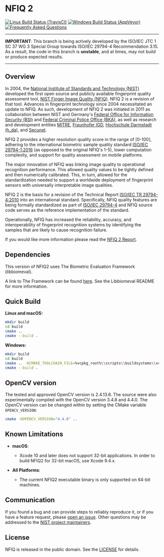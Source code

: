 NFIQ 2
======

[![Linux Build Status (TravisCI)](https://travis-ci.org/usnistgov/NFIQ2.svg?branch=iso_wg3)](https://travis-ci.org/usnistgov/NFIQ2)
[![Windows Build Status (AppVeyor)](https://ci.appveyor.com/api/projects/status/0ilbxxilcyed409s/branch/iso_wg3?svg=true)](https://ci.appveyor.com/project/usnistgov/nfiq2/branch/iso_wg3)
[![Frequently Asked Questions](https://img.shields.io/badge/wiki-frequently%20asked%20questions-informational)](https://github.com/usnistgov/NFIQ2/wiki/Frequently-Asked-Questions)

--------------------------------------------------------------------------------

 **IMPORTANT**: This branch is being actively developed by the ISO/IEC JTC 1
SC 37 WG 3 Special Group towards ISO/IEC 29794-4 Recommendation 3.15. As a
result, the code in this branch is **unstable**, and at times, may not build or
produce expected results.

--------------------------------------------------------------------------------

Overview
--------
In 2004, the [National Institute of Standards and Technology (NIST)](https://www.nist.gov) developed the first open source and publicly available fingerprint quality assessment tool, [NIST Finger Image Quality (NFIQ)](https://www.nist.gov/services-resources/software/nist-biometric-image-software-nbis#NFIQ).
NFIQ 2 is a revision of that tool.
Advances in fingerprint technology since 2004 necessitated an update to NFIQ.
As such, development of NFIQ 2 was initiated in 2011 as collaboration between
NIST and Germany's [Federal Office for Information Security (BSI)](https://www.bsi.bund.de/)
and [Federal Criminal Police Office (BKA)](https://www.bka.de), as well as research and development entities [MITRE](https://www.mitre.org),
[Fraunhofer IGD](https://www.igd.fraunhofer.de/), [Hochschule Darmstadt (h_da)](https://h-da.de), and [Secunet](https://www.secunet.com).

NFIQ 2 provides a higher resolution quality score in the range of [0-100], adhering
to the international biometric sample quality standard [ISO/IEC 29794-1:2016](https://www.iso.org/standard/62782.html) (as opposed to the original NFIQ's 1-5),
lower computation complexity, and support for quality assessment on mobile platforms.

The major innovation of NFIQ was linking image quality to operational recognition performance.
This allowed quality values to be tightly defined and then numerically calibrated.
This, in turn, allowed for the standardization needed to support a worldwide deployment of fingerprint sensors with
universally interpretable image qualities.

NFIQ 2 is the basis for a revision of the
Technical Report [ISO/IEC TR 29794-4:2010](http://www.iso.org/iso/catalogue_detail.htm?csnumber=50911)
into an international standard.  Specifically, NFIQ quality features are being formally standardized as part of
[ISO/IEC 29794-4](http://www.iso.org/iso/catalogue_detail.htm?csnumber=62791) and
NFIQ source code serves as the reference implementation of the standard.

Operationally, NFIQ has increased the reliability, accuracy, and interoperability  of fingerprint recognition
systems by identifying the samples that are likely to cause recognition failure.

If you would like more information please read the [NFIQ 2 Report](https://www.nist.gov/document/nfiq2reportpdf).

Dependencies
-----------

This version of NFIQ2 uses The Biometric Evaluation Framework (libbiomeval). 

A link to The Framework can be found [here](https://github.com/usnistgov/libbiomeval). See the Libbiomeval README for more information.

Quick Build
-----------
**Linux and macOS:**
```bash
mkdir build
cd build
cmake ..
cmake --build .
```

**Windows:**
```bash
mkdir build
cd build
cmake .. -DCMAKE_TOOLCHAIN_FILE=%vcpkg_root%\\scripts\\buildsystems\\vcpkg.cmake -DCMAKE_CONFIGURATION_TYPES=Release -DCMAKE_BUILD_TYPE=Release -A %platform%
cmake --build .
```

OpenCV version
--------------

The tested and approved OpenCV version is 2.4.13.6. The source were also experimentally compiled with the OpenCV version 3.4.8 and 4.4.0.
The OpenCV version can be changed within by setting the CMake variable `OPENCV_VERSION`:
```bash
cmake -DOPENCV_VERSION="4.4.0" ..
```

Known Limitations
-----------------

 * **macOS**:
   * Xcode 10 and later does not support 32-bit applications. In order to build
   NFIQ2 for 32-bit macOS, use Xcode 9.4.x.

 * **All Platforms**:
   * The current NFIQ2 executable binary is only supported on 64-bit machines.

Communication
-------------
If you found a bug and can provide steps to reliably reproduce it, or if you
have a feature request, please
[open an issue](https://github.com/usnistgov/NFIQ2/issues). Other
questions may be addressed to the
[NIST project maintainers](mailto:nfiq2.development@nist.gov).

License
-------
NFIQ is released in the public domain. See the
[LICENSE](https://github.com/usnistgov/NFIQ2/blob/master/LICENSE.md)
for details.

